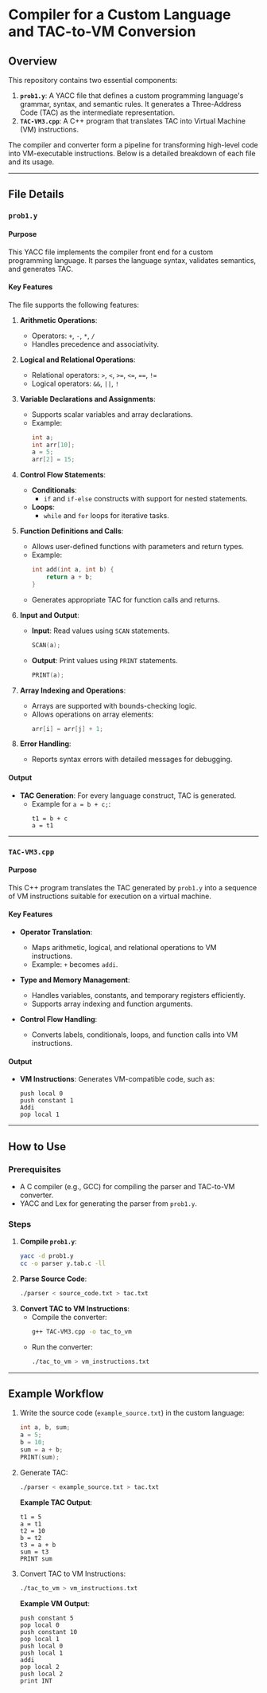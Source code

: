 # Compiler for a Custom Language and TAC-to-VM Conversion

## Overview

This repository contains two essential components:

1. **`prob1.y`**: A YACC file that defines a custom programming language's grammar, syntax, and semantic rules. It generates a Three-Address Code (TAC) as the intermediate representation.
2. **`TAC-VM3.cpp`**: A C++ program that translates TAC into Virtual Machine (VM) instructions.

The compiler and converter form a pipeline for transforming high-level code into VM-executable instructions. Below is a detailed breakdown of each file and its usage.

---

## File Details

### `prob1.y`

#### Purpose
This YACC file implements the compiler front end for a custom programming language. It parses the language syntax, validates semantics, and generates TAC.

#### Key Features
The file supports the following features:

1. **Arithmetic Operations**:
   - Operators: `+`, `-`, `*`, `/`
   - Handles precedence and associativity.

2. **Logical and Relational Operations**:
   - Relational operators: `>`, `<`, `>=`, `<=`, `==`, `!=`
   - Logical operators: `&&`, `||`, `!`

3. **Variable Declarations and Assignments**:
   - Supports scalar variables and array declarations.
   - Example:
     ```c
     int a;
     int arr[10];
     a = 5;
     arr[2] = 15;
     ```

4. **Control Flow Statements**:
   - **Conditionals**:
     - `if` and `if-else` constructs with support for nested statements.
   - **Loops**:
     - `while` and `for` loops for iterative tasks.

5. **Function Definitions and Calls**:
   - Allows user-defined functions with parameters and return types.
   - Example:
     ```c
     int add(int a, int b) {
         return a + b;
     }
     ```
   - Generates appropriate TAC for function calls and returns.

6. **Input and Output**:
   - **Input**: Read values using `SCAN` statements.
     ```c
     SCAN(a);
     ```
   - **Output**: Print values using `PRINT` statements.
     ```c
     PRINT(a);
     ```

7. **Array Indexing and Operations**:
   - Arrays are supported with bounds-checking logic.
   - Allows operations on array elements:
     ```c
     arr[i] = arr[j] + 1;
     ```

8. **Error Handling**:
   - Reports syntax errors with detailed messages for debugging.

#### Output
- **TAC Generation**: For every language construct, TAC is generated.
  - Example for `a = b + c;`:
    ```tac
    t1 = b + c
    a = t1
    ```

---

### `TAC-VM3.cpp`

#### Purpose
This C++ program translates the TAC generated by `prob1.y` into a sequence of VM instructions suitable for execution on a virtual machine.

#### Key Features
- **Operator Translation**:
  - Maps arithmetic, logical, and relational operations to VM instructions.
  - Example: `+` becomes `addi`.

- **Type and Memory Management**:
  - Handles variables, constants, and temporary registers efficiently.
  - Supports array indexing and function arguments.

- **Control Flow Handling**:
  - Converts labels, conditionals, loops, and function calls into VM instructions.

#### Output
- **VM Instructions**: Generates VM-compatible code, such as:
  ```vm
  push local 0
  push constant 1
  Addi
  pop local 1
  ```

---

## How to Use

### Prerequisites
- A C compiler (e.g., GCC) for compiling the parser and TAC-to-VM converter.
- YACC and Lex for generating the parser from `prob1.y`.

### Steps
1. **Compile `prob1.y`**:
   ```bash
   yacc -d prob1.y
   cc -o parser y.tab.c -ll
   ```
2. **Parse Source Code**:
   ```bash
   ./parser < source_code.txt > tac.txt
   ```
3. **Convert TAC to VM Instructions**:
   - Compile the converter:
     ```bash
     g++ TAC-VM3.cpp -o tac_to_vm
     ```
   - Run the converter:
     ```bash
     ./tac_to_vm > vm_instructions.txt
     ```

---

## Example Workflow

1. Write the source code (`example_source.txt`) in the custom language:
   ```c
   int a, b, sum;
   a = 5;
   b = 10;
   sum = a + b;
   PRINT(sum);
   ```

2. Generate TAC:
   ```bash
   ./parser < example_source.txt > tac.txt
   ```
   **Example TAC Output**:
   ```tac
   t1 = 5
   a = t1
   t2 = 10
   b = t2
   t3 = a + b
   sum = t3
   PRINT sum
   ```

3. Convert TAC to VM Instructions:
   ```bash
   ./tac_to_vm > vm_instructions.txt
   ```
   **Example VM Output**:
   ```vm
   push constant 5
   pop local 0
   push constant 10
   pop local 1
   push local 0
   push local 1
   addi
   pop local 2
   push local 2
   print INT
   ```

